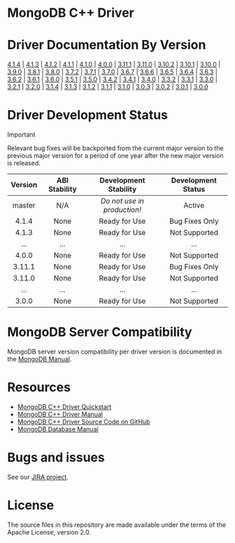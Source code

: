 # MongoDB C++ Driver

<h1>Driver Documentation By Version</h1>

[4.1.4](../mongocxx-4.1.4) |
[4.1.3](../mongocxx-4.1.3) |
[4.1.2](../mongocxx-4.1.2) |
[4.1.1](../mongocxx-4.1.1) |
[4.1.0](../mongocxx-4.1.0) |
[4.0.0](../mongocxx-4.0.0) |
[3.11.1](../mongocxx-3.11.1) |
[3.11.0](../mongocxx-3.11.0) |
[3.10.2](../mongocxx-3.10.2) |
[3.10.1](../mongocxx-3.10.1) |
[3.10.0](../mongocxx-3.10.0) |
[3.9.0](../mongocxx-3.9.0) |
[3.8.1](../mongocxx-3.8.1) |
[3.8.0](../mongocxx-3.8.0) |
[3.7.2](../mongocxx-3.7.2) |
[3.7.1](../mongocxx-3.7.1) |
[3.7.0](../mongocxx-3.7.0) |
[3.6.7](../mongocxx-3.6.7) |
[3.6.6](../mongocxx-3.6.6) |
[3.6.5](../mongocxx-3.6.5) |
[3.6.4](../mongocxx-3.6.4) |
[3.6.3](../mongocxx-3.6.3) |
[3.6.2](../mongocxx-3.6.2) |
[3.6.1](../mongocxx-3.6.1) |
[3.6.0](../mongocxx-3.6.0) |
[3.5.1](../mongocxx-3.5.1) |
[3.5.0](../mongocxx-3.5.0) |
[3.4.2](../mongocxx-3.4.2) |
[3.4.1](../mongocxx-3.4.1) |
[3.4.0](../mongocxx-3.4.0) |
[3.3.2](../mongocxx-3.3.2) |
[3.3.1](../mongocxx-3.3.1) |
[3.3.0](../mongocxx-3.3.0) |
[3.2.1](../mongocxx-3.2.1) |
[3.2.0](../mongocxx-3.2.0) |
[3.1.4](../mongocxx-3.1.4/) |
[3.1.3](../mongocxx-3.1.3/) |
[3.1.2](../mongocxx-3.1.2/) |
[3.1.1](../mongocxx-3.1.1/) |
[3.1.0](../mongocxx-3.1.0/) |
[3.0.3](../mongocxx-3.0.3/) |
[3.0.2](../mongocxx-3.0.2/) |
[3.0.1](../mongocxx-3.0.1/) |
[3.0.0](../mongocxx-3.0.0/)

<h1>Driver Development Status</h1>

> [!IMPORTANT]
> Relevant bug fixes will be backported from the current major version to the previous major version for a period of one year after the new major version is released.

| Version     | ABI Stability   | Development Stability       | Development Status |
| :---------: | :-------------: | :-------------------------: | :----------------: |
| master      | N/A             | _Do not use in production!_ | Active             |
| 4.1.4       | None            | Ready for Use               | Bug Fixes Only     |
| 4.1.3       | None            | Ready for Use               | Not Supported      |
| ...         | ...             | ...                         | ...                |
| 4.0.0       | None            | Ready for Use               | Not Supported      |
| 3.11.1      | None            | Ready for Use               | Bug Fixes Only     |
| 3.11.0      | None            | Ready for Use               | Not Supported      |
| ...         | ...             | ...                         | ...                |
| 3.0.0       | None            | Ready for Use               | Not Supported      |

<h1>MongoDB Server Compatibility</h1>

MongoDB server version compatibility per driver version is documented in the [MongoDB Manual](https://www.mongodb.com/docs/languages/cpp/cpp-driver/current/compatibility/).

<h1>Resources</h1>

* [MongoDB C++ Driver Quickstart](https://www.mongodb.com/docs/languages/cpp/cpp-driver/current/tutorial/)
* [MongoDB C++ Driver Manual](https://www.mongodb.com/docs/languages/cpp/cpp-driver/current/)
* [MongoDB C++ Driver Source Code on GitHub](https://github.com/mongodb/mongo-cxx-driver)
* [MongoDB Database Manual](https://www.mongodb.com/docs/manual/)

<h1>Bugs and issues</h1>

See our [JIRA project](https://jira.mongodb.com/browse/CXX).

<h1>License</h1>

The source files in this repository are made available under the terms of
the Apache License, version 2.0.
